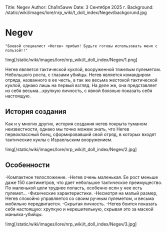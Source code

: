 Title: Negev
Author: Cha1n5aww
Date: 3 Сентября 2025 г.
Background: /static/wiki/images/lore/nrp_wiki/t_doll_index/Negev/backgorund.jpg

# Negev
```
"Боевой специалист «Негев» прибыл! Будьте готовы использовать меня с пользой!!"
```
!img[/static/wiki/images/lore/nrp_wiki/t_doll_index/Negev/1.png]

Негев является тактической куклой, вооруженной тяжелым пулеметом. Небольшого роста, с глазами убийцы. Негев является командиром отряда, названного в ее честь, а так же весьма жестокой тактической куклой, однако лишь на первый взгляд. На деле же, она представляет из себя весьма...хрупкую личность, с явной боязнью показать себя настоящую.

## История создания
Как и у многих других, история создания негев покрыта туманом неизвестности, однако мы точно можем знать, что Негев первоклассный боец, сформировавший свой отряд, в которых входят тактические куклы с Израельским вооружением.

!img[/static/wiki/images/lore/nrp_wiki/t_doll_index/Negev/2.jpg]

## Особенности
-Компактное телосложение. -Негев очень маленькая. Ее рост меньше даже 150 сантиметров, что дает небольшое тактическое преимущество. По маленькой цели труднее попасть, особенно если у нее есть пулемет...
-Физические характеристики. -Несмотря на малый размер, Негев спокойно управляется со своим ручным пулеметом, и весьма мобильно передвигается.
-Скрытая личность. -Негев боится показать себя настоящую: хрупкую и нерешительную, скрывая это за маской маньяка-убийцы.

!img[/static/wiki/images/lore/nrp_wiki/t_doll_index/Negev/3.jpg]
